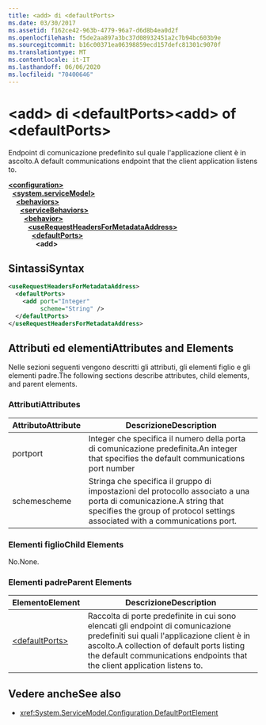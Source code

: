 ```yaml
---
title: <add> di <defaultPorts>
ms.date: 03/30/2017
ms.assetid: f162ce42-963b-4779-96a7-d6d8b4ea0d2f
ms.openlocfilehash: f5de2aa897a3bc37d08932451a2c7b94bc603b9e
ms.sourcegitcommit: b16c00371ea06398859ecd157defc81301c9070f
ms.translationtype: MT
ms.contentlocale: it-IT
ms.lasthandoff: 06/06/2020
ms.locfileid: "70400646"
---
```

# <a name="add-of-defaultports"></a><span data-ttu-id="b3bd4-102">\<add> di \<defaultPorts></span><span class="sxs-lookup"><span data-stu-id="b3bd4-102">\<add> of \<defaultPorts></span></span>
<span data-ttu-id="b3bd4-103">Endpoint di comunicazione predefinito sul quale l'applicazione client è in ascolto.</span><span class="sxs-lookup"><span data-stu-id="b3bd4-103">A default communications endpoint that the client application listens to.</span></span>  
  
[**\<configuration>**](../configuration-element.md)\
&nbsp;&nbsp;[**\<system.serviceModel>**](system-servicemodel.md)\
&nbsp;&nbsp;&nbsp;&nbsp;[**\<behaviors>**](behaviors.md)\
&nbsp;&nbsp;&nbsp;&nbsp;&nbsp;&nbsp;[**\<serviceBehaviors>**](servicebehaviors.md)\
&nbsp;&nbsp;&nbsp;&nbsp;&nbsp;&nbsp;&nbsp;&nbsp;[**\<behavior>**](behavior-of-servicebehaviors.md)\
&nbsp;&nbsp;&nbsp;&nbsp;&nbsp;&nbsp;&nbsp;&nbsp;&nbsp;&nbsp;[**\<useRequestHeadersForMetadataAddress>**](userequestheadersformetadataaddress.md)\
&nbsp;&nbsp;&nbsp;&nbsp;&nbsp;&nbsp;&nbsp;&nbsp;&nbsp;&nbsp;&nbsp;&nbsp;[**\<defaultPorts>**](defaultports.md)\
&nbsp;&nbsp;&nbsp;&nbsp;&nbsp;&nbsp;&nbsp;&nbsp;&nbsp;&nbsp;&nbsp;&nbsp;&nbsp;&nbsp;**\<add>**  
  
## <a name="syntax"></a><span data-ttu-id="b3bd4-104">Sintassi</span><span class="sxs-lookup"><span data-stu-id="b3bd4-104">Syntax</span></span>  
  
```xml  
<useRequestHeadersForMetadataAddress>
  <defaultPorts>
    <add port="Integer"
         scheme="String" />
  </defaultPorts>
</useRequestHeadersForMetadataAddress>
```  
  
## <a name="attributes-and-elements"></a><span data-ttu-id="b3bd4-105">Attributi ed elementi</span><span class="sxs-lookup"><span data-stu-id="b3bd4-105">Attributes and Elements</span></span>  
 <span data-ttu-id="b3bd4-106">Nelle sezioni seguenti vengono descritti gli attributi, gli elementi figlio e gli elementi padre.</span><span class="sxs-lookup"><span data-stu-id="b3bd4-106">The following sections describe attributes, child elements, and parent elements.</span></span>  
  
### <a name="attributes"></a><span data-ttu-id="b3bd4-107">Attributi</span><span class="sxs-lookup"><span data-stu-id="b3bd4-107">Attributes</span></span>  
  
|<span data-ttu-id="b3bd4-108">Attributo</span><span class="sxs-lookup"><span data-stu-id="b3bd4-108">Attribute</span></span>|<span data-ttu-id="b3bd4-109">Descrizione</span><span class="sxs-lookup"><span data-stu-id="b3bd4-109">Description</span></span>|  
|---------------|-----------------|  
|<span data-ttu-id="b3bd4-110">port</span><span class="sxs-lookup"><span data-stu-id="b3bd4-110">port</span></span>|<span data-ttu-id="b3bd4-111">Integer che specifica il numero della porta di comunicazione predefinita.</span><span class="sxs-lookup"><span data-stu-id="b3bd4-111">An integer that specifies the default communications port number</span></span>|  
|<span data-ttu-id="b3bd4-112">scheme</span><span class="sxs-lookup"><span data-stu-id="b3bd4-112">scheme</span></span>|<span data-ttu-id="b3bd4-113">Stringa che specifica il gruppo di impostazioni del protocollo associato a una porta di comunicazione.</span><span class="sxs-lookup"><span data-stu-id="b3bd4-113">A string that specifies the group of protocol settings associated with a communications port.</span></span>|  
  
### <a name="child-elements"></a><span data-ttu-id="b3bd4-114">Elementi figlio</span><span class="sxs-lookup"><span data-stu-id="b3bd4-114">Child Elements</span></span>  
 <span data-ttu-id="b3bd4-115">No.</span><span class="sxs-lookup"><span data-stu-id="b3bd4-115">None.</span></span>  
  
### <a name="parent-elements"></a><span data-ttu-id="b3bd4-116">Elementi padre</span><span class="sxs-lookup"><span data-stu-id="b3bd4-116">Parent Elements</span></span>  
  
|<span data-ttu-id="b3bd4-117">Elemento</span><span class="sxs-lookup"><span data-stu-id="b3bd4-117">Element</span></span>|<span data-ttu-id="b3bd4-118">Descrizione</span><span class="sxs-lookup"><span data-stu-id="b3bd4-118">Description</span></span>|  
|-------------|-----------------|  
|[\<defaultPorts>](defaultports.md)|<span data-ttu-id="b3bd4-119">Raccolta di porte predefinite in cui sono elencati gli endpoint di comunicazione predefiniti sui quali l'applicazione client è in ascolto.</span><span class="sxs-lookup"><span data-stu-id="b3bd4-119">A collection of default ports listing the default communications endpoints that the client application listens to.</span></span>|  
  
## <a name="see-also"></a><span data-ttu-id="b3bd4-120">Vedere anche</span><span class="sxs-lookup"><span data-stu-id="b3bd4-120">See also</span></span>

- <xref:System.ServiceModel.Configuration.DefaultPortElement>

